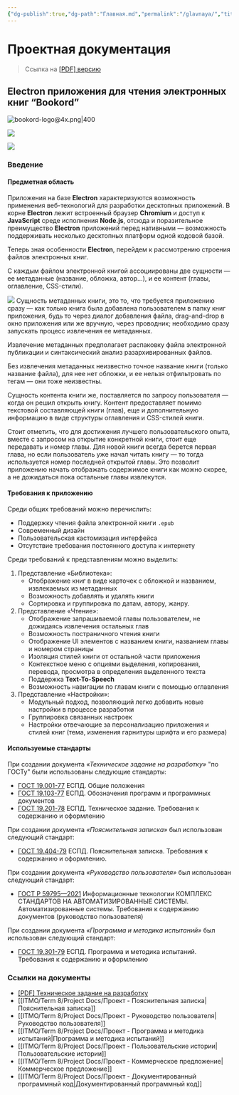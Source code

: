 ```yaml
---
{"dg-publish":true,"dg-path":"Главная.md","permalink":"/glavnaya/","title":"Главная","pinned":true,"tags":["gardenEntry"]}
---
```



# Проектная документация
  > Ссылка на [\[PDF\] версию](https://bookord-docs.netlify.app/img/attachments/Project%20Docs%20-%20%D0%9F%D1%80%D0%BE%D0%B5%D0%BA%D1%82%20-%20K34401%20-%20%D0%A0%D0%B5%D0%B9%D0%BD%D0%B3%D0%B5%D0%B2%D0%B5%D1%80%D1%86%20%D0%92.%D0%90..pdf)  




## Electron приложения для чтения электронных книг “Bookord”

![bookord-logo@4x.png|400](/img/user/ITMO/Term%208/Project%20Docs/attachments/bookord-logo@4x.png)


![](https://i.imgur.com/I25O50n.png)

![](https://i.imgur.com/k8MDUEz.png)




### Введение

#### Предметная область


Приложения на базе **Electron** характеризуются возможность применения веб-технологий для разработки десктопных приложений. В корне **Electron** лежит встроенный браузер **Chromium** и доступ к **JavaScript** cреде исполнения **Node.js**, отсюда и поразительное преимущество **Electron** приложений перед нативными ― возможность поддерживать несколько десктопных платформ одной кодовой базой.

Теперь зная особенности **Electron**, перейдем к рассмотрению строения файлов электронных книг.

С каждым файлом электронной книгой ассоциированы две сущности ― ее
метаданные (название, обложка, автор...), и ее контент (главы, оглавление,
CSS-стили).

![](https://i.imgur.com/0sz7Q1E.png)
Сущность метаданных книги, это то, что требуется приложению сразу ― как только книга была добавлена пользователем в папку книг приложения, будь то через диалог добавления файла, drag-and-drop в окно приложения или же вручную, через проводник; необходимо сразу запускать процесс извлечения ее метаданных. 

Извлечение метаданных предполагает распаковку файла электронной публикации и синтаксический анализ разархивированных файлов.

Без извлечения метаданных неизвестно точное название книги (только название файла), для нее нет обложки, и ее нельзя отфильтровать по тегам ―
они тоже неизвестны.

Сущность контента книги же, поставляется по запросу пользователя ―
когда он решил открыть книгу. Контент предоставляет помимо текстовой
составляющей книги (глав), еще и дополнительную информацию в виде
структуры оглавления и CSS-стилей книги.

Стоит отметить, что для достижения лучшего пользовательского опыта,
вместе с запросом на открытие конкретной книги, стоит еще передавать и
номер главы. Для новой книги всегда берется первая глава, но если
пользователь уже начал читать книгу ― то тогда используется номер
последней открытой главы. Это позволит приложению начать отображать
содержимое книги как можно скорее, а не дожидаться пока остальные главы
извлекутся.


#### Требования к приложению


Среди общих требований можно перечислить:
- Поддержку чтения файла электронной книги `.epub`
- Современный дизайн
- Пользовательская кастомизация интерфейса
- Отсутствие требования постоянного доступа к интернету


Среди требований к представлениям можно выделить:
1. Представление «Библиотека»:
	- Отображение книг в виде карточек с обложкой и названием, извлекаемых из метаданных
	- Возможность добавлять и удалять книги
	- Сортировка и группировка по датам, автору, жанру.
2. Представление «Чтение»:
	- Отображение запрашиваемой главы пользователем, не дожидаясь извлечения остальных глав
	- Возможность постраничного чтения книги
	- Отображение UI элементов с названием книги, названием главы и номером страницы
	- Изоляция стилей книги от остальной части приложения
	- Контекстное меню с опциями выделения, копирования, перевода, просмотра в определения выделенного текста
	- Поддержка **Text-To-Speech**
	- Возможность навигации по главам книги с помощью оглавления
3. Представление «Настройки»:
	- Модульный подход, позволяющий легко добавить новые 	настройки в процессе разработки
	- Группировка связанных настроек
	- Настройки отвечающие за персонализацию приложения и стилей 	книг (тема, изменения гарнитуры шрифта и его размера)


#### Используемые стандарты


При создании документа *«Техническое задание на разработку»* "по ГОСТу" были использованы следующие стандарты:
- [ГОСТ 19.001-77](https://www.swrit.ru/doc/espd/19.001-77.pdf) ЕСПД. Общие положения
- [ГОСТ 19.103-77](https://www.swrit.ru/doc/espd/19.103-77.pdf) ЕСПД. Обозначения программ и программных документов
- [ГОСТ 19.201-78](https://www.swrit.ru/doc/espd/19.201-78.pdf) ЕСПД. Техническое задание. Требования к содержанию и оформлению

При создании документа *«Пояснительная записка»* был использован следующий стандарт:
- [ГОСТ 19.404-79](https://www.swrit.ru/doc/espd/19.404-79.pdf) ЕСПД. Пояснительная записка. Требования к содержанию и оформлению.

При создании документа *«Руководство пользователя»* был использован следующий стандарт:
- [ГОСТ Р 59795—2021](https://www.swrit.ru/doc/gost34/59795-2021.pdf) Информационные технологии КОМПЛЕКС СТАНДАРТОВ НА АВТОМАТИЗИРОВАННЫЕ СИСТЕМЫ. Автоматизированные системы. Требования к содержанию документов (руководство пользователя)

При создании документа *«Программа и методика испытаний»* был использован следующий стандарт:
- [ГОСТ 19.301-79](https://www.swrit.ru/doc/espd/19.301-79.pdf) ЕСПД. Программа и методика испытаний. Требования к содержанию и оформлению

### Ссылки на документы

- [\[PDF\] Техническое задание на разработку](https://bookord-docs.netlify.app/img/attachments/Project%20Docs%20-%20Exchange-revised%20ТЗ.pdf)
- [[ITMO/Term 8/Project Docs/Проект - Пояснительная записка\|Пояснительная записка]]
- [[ITMO/Term 8/Project Docs/Проект - Руководство пользователя\|Руководство пользователя]]
- [[ITMO/Term 8/Project Docs/Проект - Программа и методика испытаний\|Программа и методика испытаний]]
- [[ITMO/Term 8/Project Docs/Проект - Пользовательские истории\|Пользовательские истории]]
- [[ITMO/Term 8/Project Docs/Проект - Коммерческое предложение\|Коммерческое предложение]]
- [[ITMO/Term 8/Project Docs/Проект - Документированный программный код\|Документированный программный код]]


 